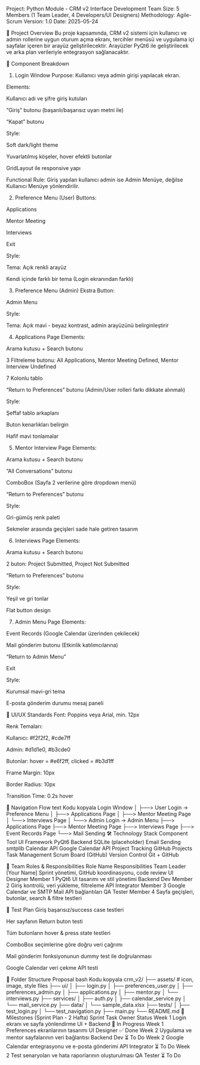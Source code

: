 Project: Python Module - CRM v2 Interface Development
Team Size: 5 Members (1 Team Leader, 4 Developers/UI Designers)
Methodology: Agile-Scrum
Version: 1.0
Date: 2025-05-24

🎯 Project Overview
Bu proje kapsamında, CRM v2 sistemi için kullanıcı ve admin rollerine uygun oturum açma ekranı, tercihler menüsü ve uygulama içi sayfalar içeren bir arayüz geliştirilecektir. Arayüzler PyQt6 ile geliştirilecek ve arka plan verileriyle entegrasyon sağlanacaktır.

🧩 Component Breakdown
1. Login Window
Purpose: Kullanıcı veya admin girişi yapılacak ekran.

Elements:

Kullanıcı adı ve şifre giriş kutuları

“Giriş” butonu (başarılı/başarısız uyarı metni ile)

“Kapat” butonu

Style:

Soft dark/light theme

Yuvarlatılmış köşeler, hover efektli butonlar

GridLayout ile responsive yapı

Functional Rule: Giriş yapılan kullanıcı admin ise Admin Menüye, değilse Kullanıcı Menüye yönlendirilir.

2. Preference Menu (User)
Buttons:

Applications

Mentor Meeting

Interviews

Exit

Style:

Tema: Açık renkli arayüz

Kendi içinde farklı bir tema (Login ekranından farklı)

3. Preference Menu (Admin)
Ekstra Button:

Admin Menu

Style:

Tema: Açık mavi - beyaz kontrast, admin arayüzünü belirginleştirir

4. Applications Page
Elements:

Arama kutusu + Search butonu

3 Filtreleme butonu: All Applications, Mentor Meeting Defined, Mentor Interview Undefined

7 Kolonlu tablo

“Return to Preferences” butonu (Admin/User rolleri farkı dikkate alınmalı)

Style:

Şeffaf tablo arkaplanı

Buton kenarlıkları belirgin

Hafif mavi tonlamalar

5. Mentor Interview Page
Elements:

Arama kutusu + Search butonu

“All Conversations” butonu

ComboBox (Sayfa 2 verilerine göre dropdown menü)

“Return to Preferences” butonu

Style:

Gri-gümüş renk paleti

Sekmeler arasında geçişleri sade hale getiren tasarım

6. Interviews Page
Elements:

Arama kutusu + Search butonu

2 buton: Project Submitted, Project Not Submitted

“Return to Preferences” butonu

Style:

Yeşil ve gri tonlar

Flat button design

7. Admin Menu Page
Elements:

Event Records (Google Calendar üzerinden çekilecek)

Mail gönderim butonu (Etkinlik katılımcılarına)

“Return to Admin Menu”

Exit

Style:

Kurumsal mavi-gri tema

E-posta gönderim durumu mesaj paneli

📐 UI/UX Standards
Font: Poppins veya Arial, min. 12px

Renk Temaları:

Kullanıcı: #f2f2f2, #cde7ff

Admin: #d1d1e0, #b3cde0

Butonlar: hover = #e6f2ff, clicked = #b3d1ff

Frame Margin: 10px

Border Radius: 10px

Transition Time: 0.2s hover

🧠 Navigation Flow
text
Kodu kopyala
Login Window
│
├──> User Login → Preference Menu
│               ├──> Applications Page
│               ├──> Mentor Meeting Page
│               └──> Interviews Page
│
└──> Admin Login → Admin Menu
                ├──> Applications Page
                ├──> Mentor Meeting Page
                ├──> Interviews Page
                ├──> Event Records Page
                └──> Mail Sending
🛠 Technology Stack
Component	Tool
UI Framework	PyQt6
Backend	SQLite (placeholder)
Email Sending	smtplib
Calendar API	Google Calendar API
Project Tracking	GitHub Projects
Task Management	Scrum Board (GitHub)
Version Control	Git + GitHub

👥 Team Roles & Responsibilities
Role	Name	Responsibilities
Team Leader	[Your Name]	Sprint yönetimi, GitHub koordinasyonu, code review
UI Designer	Member 1	PyQt6 UI tasarımı ve stil yönetimi
Backend Dev	Member 2	Giriş kontrolü, veri yükleme, filtreleme
API Integrator	Member 3	Google Calendar ve SMTP Mail API bağlantıları
QA Tester	Member 4	Sayfa geçişleri, butonlar, search & filtre testleri

🧪 Test Plan
 Giriş başarısız/success case testleri

 Her sayfanın Return buton testi

 Tüm butonların hover & press state testleri

 ComboBox seçimlerine göre doğru veri çağrımı

 Mail gönderim fonksiyonunun dummy test ile doğrulanması

 Google Calendar veri çekme API testi

📁 Folder Structure Proposal
bash
Kodu kopyala
crm_v2/
├── assets/               # icon, image, style files
├── ui/
│   ├── login.py
│   ├── preferences_user.py
│   ├── preferences_admin.py
│   ├── applications.py
│   ├── mentor.py
│   └── interviews.py
├── services/
│   ├── auth.py
│   ├── calendar_service.py
│   └── mail_service.py
├── data/
│   └── sample_data.xlsx
├── tests/
│   ├── test_login.py
│   └── test_navigation.py
├── main.py
└── README.md
📅 Milestones (Sprint Plan - 2 Hafta)
Sprint	Task	Owner	Status
Week 1	Login ekranı ve sayfa yönlendirme	UI + Backend	🔄 In Progress
Week 1	Preferences ekranlarının tasarımı	UI Designer	✅ Done
Week 2	Uygulama ve mentor sayfalarının veri bağlantısı	Backend Dev	⏳ To Do
Week 2	Google Calendar entegrasyonu ve e-posta gönderimi	API Integrator	⏳ To Do
Week 2	Test senaryoları ve hata raporlarının oluşturulması	QA Tester	⏳ To Do


